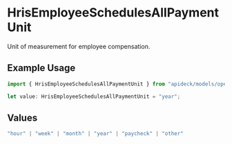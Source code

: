# HrisEmployeeSchedulesAllPaymentUnit

Unit of measurement for employee compensation.

## Example Usage

```typescript
import { HrisEmployeeSchedulesAllPaymentUnit } from "apideck/models/operations";

let value: HrisEmployeeSchedulesAllPaymentUnit = "year";
```

## Values

```typescript
"hour" | "week" | "month" | "year" | "paycheck" | "other"
```